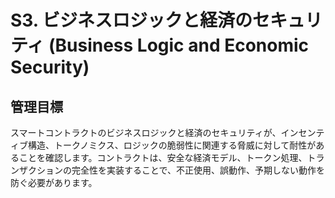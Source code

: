 # S3. ビジネスロジックと経済のセキュリティ (Business Logic and Economic Security)

## 管理目標
スマートコントラクトのビジネスロジックと経済のセキュリティが、インセンティブ構造、トークノミクス、ロジックの脆弱性に関連する脅威に対して耐性があることを確認します。コントラクトは、安全な経済モデル、トークン処理、トランザクションの完全性を実装することで、不正使用、誤動作、予期しない動作を防ぐ必要があります。
